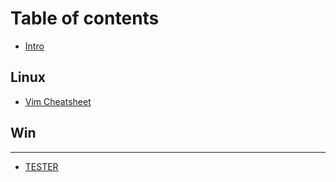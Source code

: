 # Table of contents

* [Intro](README.md)

## Linux

* [Vim Cheatsheet](linux/vim-cheatsheet.md)

## Win <a id="windows"></a>

---

* [TESTER](tester.md)

